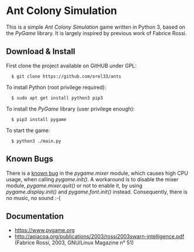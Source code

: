 # Ant Colony Simulation #

This is a simple *Ant Colony Simulation* game written in Python 3, based on the *PyGame* library. It is largely inspired by previous work of Fabrice Rossi.

## Download & Install ##

First clone the project available on GitHUB under GPL:

```
  $ git clone https://github.com/orel33/ants
```

To install Python (root privilege required):

```
  $ sudo apt get install python3 pip3
```

To install the *PyGame* library (user privilege enough):

```
  $ pip3 install pygame
```

To start the game:

```
  $ python3 ./main.py
```

## Known Bugs ##

There is a [known bug](https://github.com/pygame/pygame/issues/331) in the *pygame.mixer* module, which causes high CPU usage, when calling *pygame.init()*. A workaround is to disable the mixer module, *pygame.mixer.quit()* or not to enable it, by using *pygame.display.init()* and *pygame.font.init()* instead. Consequently, there is no music, no sound :-(

## Documentation ##

  * https://www.pygame.org
  * http://apiacoa.org/publications/2003/rossi2003swarn-intelligence.pdf (Fabrice Rossi, 2003, GNU/Linux Magazine n° 51)